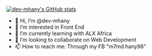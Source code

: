 [![dev-mhany's GitHub stats](https://github-readme-stats.vercel.app/api?username=dev-mhany)](https://github.com/anuraghazra/github-readme-stats)


- 👋 Hi, I’m @dev-mhany
- 👀 I’m interested in Front End 
- 🌱 I’m currently learning with ALX Africa
- 💞️ I’m looking to collaborate on Web Development
- 📫 How to reach me: Through my FB "m7md.hany98"

<!---
dev-mhany/dev-mhany is a ✨ special ✨ repository because its `README.md` (this file) appears on your GitHub profile.
You can click the Preview link to take a look at your changes.
--->
